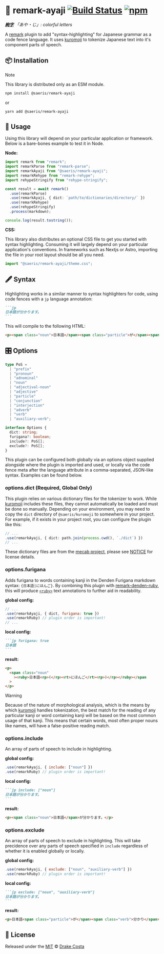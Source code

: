 # 🌈 remark-ayaji [![Build Status][ci-badge]][ci] [![npm][npm-badge]][npm]

_**[絢][絢][字][字]** 「あや・じ」: colorful letters_

A [remark][remark] plugin to add "syntax-highlighting" for Japanese grammar as a code fence language. It uses [kuromoji][kuromoji] to tokenize Japanese text into it's component parts of speech.

## 📦 Installation

> [!Note]
>
> This library is distributed only as an ESM module.

```bash
npm install @saeris/remark-ayaji
```

or

```bash
yarn add @saeris/remark-ayaji
```

## 🔧 Usage

Using this library will depend on your particular application or framework. Below is a bare-bones example to test it in Node.

**Node:**

```ts
import remark from "remark";
import remarkParse from "remark-parse";
import remarkAyaji from "@saeris/remark-ayaji";
import remarkRehype from "remark-rehype";
import rehypeStringify from "rehype-stringify";

const result = await remark()
  .use(remarkParse)
  .use(remarkAyaji, { dict: `path/to/dictionaries/directory/` })
  .use(remarkRehype)
  .use(rehypeStringify)
  .process(markdown);

console.log(result.tostring());
```

**CSS:**

This library also distributes an optional CSS file to get you started with syntax highlighting. Consuming it will largely depend on your particular application's conventions. In frameworks such as Nextjs or Astro, importing the file in your root layout should be all you need.

```ts
import "@saeris/remark-ayaji/theme.css";
```

## 🖋️ Syntax

Highlighting works in a similar manner to syntax highlighters for code, using code fences with a `jp` language annotation:

````markdown
```jp
日本語が分かります。
```
````

This will compile to the following HTML:

```html
<p><span class="noun">日本語</span><span class="particle">が</span><span class="verb">分かり</span><span class="auxiliary-verb"ます</span>。</p>
```

## 🎛️ Options

```ts
type PoS =
  | "prefix"
  | "pronoun"
  | "adnominal"
  | "noun"
  | "adjectival-noun"
  | "adjective"
  | "particle"
  | "conjunction"
  | "interjection"
  | "adverb"
  | "verb"
  | "auxiliary-verb";

interface Options {
  dict: string;
  furigana?: boolean;
  include?: PoS[];
  exclude?: PoS[];
}
```

This plugin can be configured both globally via an options object supplied alongside where the plugin is imported and used, or locally via the code fence meta after the language attribute in a comma-separated, JSON-like syntax. Examples can be found below.

### options.dict (Required, Global Only)

This plugin relies on various dictionary files for the tokenizer to work. While [kuromoji][kuromoji] includes these files, they cannot automatically be loaded and must be done so manually. Depending on your environment, you may need to copy the `dict` directory of `@saeris/kuromoji` to somewhere in your project. For example, if it exists in your project root, you can configure the plugin like this:

```ts
// ...
.use(remarkAyaji, { dict: path.join(process.cwd(), `./dict`) })
// ...
```

These dictionary files are from the [mecab project][mecab], please see [NOTICE][notice] for license details.

### options.furigana

Adds furigana to words containing kanji in the Denden Furigana markdown syntax: `{日本語|にほんご}`. By combining this plugin with [remark-denden-ruby][remark-denden-ruby], this will produce [`<ruby>`][mdn-ruby] text annotations to further aid in readability.

**global config:**

```javascript
// ...
.use(remarkAyaji, { dict, furigana: true })
.use(remarkRuby) // plugin order is important!
// ...
```

**local config:**

````markdown
```jp furigana: true
日本語
```
````

**result:**

```html
<p>
  <span class="noun"
    ><ruby>日本語<rp>(</rp><rt>にほんご</rt><rp>)</rp></ruby></span
  >
</p>
```

> [!Warning]
>
> Because of the nature of morphological analysis, which is the means by which [kuromoji][kuromoji] handles tokenization, the best match for the reading of any particular kanji or word containing kanji will be based on the most common usage of that kanji. This means that certain words, most often proper nouns like names, will have a false-positive reading match.

### options.include

An array of parts of speech to include in highlighting.

**global config:**

```javascript
.use(remarkAyaji, { include: ["noun"] })
.use(remarkRuby) // plugin order is important!
```

**local config:**

````markdown
```jp include: ["noun"]
日本語が分かります。
```
````

**result:**

```html
<p><span class="noun">日本語</span>が分かります。</p>
```

### options.exclude

An array of parts of speech to exclude in highlighting. This will take precidence over any parts of speech specified in `include` regardless of whether it is enabled globally or locally.

**global config:**

```javascript
.use(remarkAyaji, { exclude: ["noun", "auxiliary-verb"] })
.use(remarkRuby) // plugin order is important!
```

**local config:**

````markdown
```jp exclude: ["noun", "auxiliary-verb"]
日本語が分かります。
```
````

**result:**

```html
<p>日本語<span class="particle">が</span><span class="verb">分かり</span>ます。</p>
```

## 🥂 License

Released under the [MIT][license] © [Drake Costa][personal-website]

<!-- Definitions -->

[絢]: https://jisho.org/search/%E7%B5%A2%20%23kanji
[字]: https://jisho.org/search/%E5%AD%97%20%23kanji
[ci]: https://github.com/Saeris/remark-ayaji/actions/workflows/ci.yml
[ci-badge]: https://github.com/Saeris/remark-ayaji/actions/workflows/ci.yml/badge.svg
[npm]: https://www.npmjs.org/package/@saeris/remark-ayaji
[npm-badge]: https://img.shields.io/npm/v/@saeris/remark-ayaji.svg?style=flat
[remark]: https://github.com/remarkjs/remark
[kuromoji]: https://github.com/saeris/kuromoji
[mecab]: https://en.wikipedia.org/wiki/MeCab
[notice]: ./NOTICE.md
[remark-denden-ruby]: https://github.com/fabon-f/remark-denden-ruby
[mdn-ruby]: https://developer.mozilla.org/en-US/docs/Web/HTML/Reference/Elements/ruby
[license]: ./LICENSE.md
[personal-website]: https://saeris.gg
